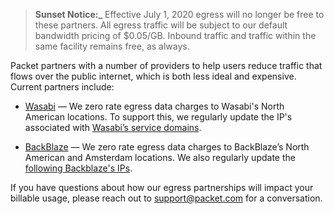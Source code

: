 <!-- <meta>
{

    "title":"Zero Egress Partners",
    "description":"Learn more about Zero Egress Partners",
    "tag":["Zero Egress Partners"],
    "seo-title": "Zero Egress Partners - Packet Developer Docs",
    "seo-description": "Learn more about Zero Egress Partners",
    "og-title": "Zero Egress Partners",
    "og-description": "Learn more about Zero Egress Partners"
}
</meta> -->

> **Sunset Notice:_**  Effective July 1, 2020 egress will no longer be free to these partners. All egress traffic will be subject to our default bandwidth pricing of $0.05/GB. Inbound traffic and traffic within the same facility remains free, as always. 


Packet partners with a number of providers to help users reduce traffic that flows over the public internet, which is both less ideal and expensive.  Current partners include:

* [Wasabi](https://wasabi.com/) — We zero rate egress data charges to Wasabi's North American locations.
To support this, we regularly update the IP's associated with [Wasabi’s service domains](https://wasabi-support.zendesk.com/hc/en-us/articles/360015106031-What-are-the-service-URLs-for-Wasabi-s-different-regions-).

* [BackBlaze](https://backblaze.com) — We zero rate egress data charges to BackBlaze’s North American and Amsterdam locations. We also regularly update the [following Backblaze's IPs](https://help.backblaze.com/hc/en-us/articles/217664588-Backblaze-IP-Address-List?mobile_site=true).

If you have questions about how our egress partnerships will impact your billable usage, please reach out to support@packet.com for a conversation.

